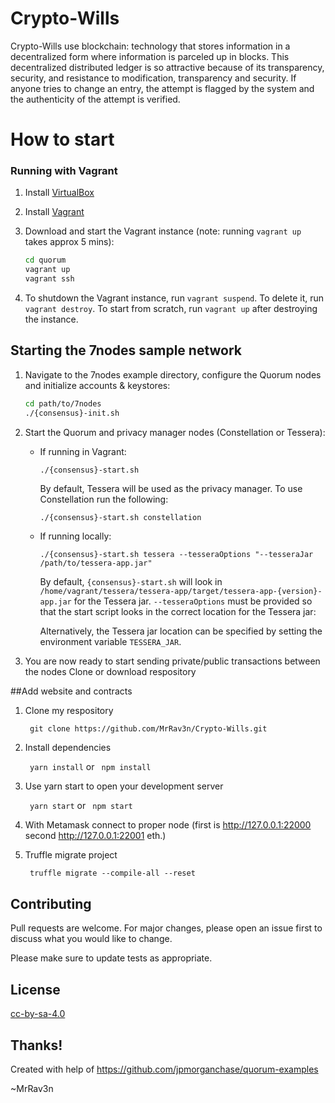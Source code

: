 # Crypto-Wills

Crypto-Wills use blockchain: technology that stores information in a decentralized form
where information is parceled up in blocks. This decentralized distributed ledger is so 
attractive because of its transparency, security, and resistance to modification, 
transparency and security. If anyone tries to change an entry, the attempt is flagged 
by the system and the authenticity of the attempt is verified.

# How to start
### Running with Vagrant
1. Install [VirtualBox](https://www.virtualbox.org/wiki/Downloads)
2. Install [Vagrant](https://www.vagrantup.com/downloads.html)
3. Download and start the Vagrant instance (note: running `vagrant up` takes approx 5 mins):

    ```sh
    cd quorum
    vagrant up
    vagrant ssh
    ```

4. To shutdown the Vagrant instance, run `vagrant suspend`. To delete it, run
   `vagrant destroy`. To start from scratch, run `vagrant up` after destroying the
   instance.

## Starting the 7nodes sample network  
1. Navigate to the 7nodes example directory, configure the Quorum nodes and initialize accounts & keystores:
    ```sh
    cd path/to/7nodes
    ./{consensus}-init.sh
    ```
1. Start the Quorum and privacy manager nodes (Constellation or Tessera):
    - If running in Vagrant:
        ```sh
        ./{consensus}-start.sh
        ```
        By default, Tessera will be used as the privacy manager.  To use Constellation run the following:
        ```
        ./{consensus}-start.sh constellation
        ```

    - If running locally:
        ```
        ./{consensus}-start.sh tessera --tesseraOptions "--tesseraJar /path/to/tessera-app.jar"
        ```
        
        By default, `{consensus}-start.sh` will look in `/home/vagrant/tessera/tessera-app/target/tessera-app-{version}-app.jar` for the Tessera jar.  `--tesseraOptions` must be provided so that the start script looks in the correct location for the Tessera jar: 

        Alternatively, the Tessera jar location can be specified by setting the environment variable `TESSERA_JAR`.

1. You are now ready to start sending private/public transactions between the nodes
Clone or download respository

##Add website and contracts

1. Clone my respository 

    ` git clone https://github.com/MrRav3n/Crypto-Wills.git`

2. Install dependencies

    ` yarn install` or ` npm install`

3. Use yarn start to open your development server

    ` yarn start` or ` npm start`

4. With Metamask connect to proper node (first is http://127.0.0.1:22000 second http://127.0.0.1:22001 eth.)

5. Truffle migrate project

    ` truffle migrate --compile-all --reset`

## Contributing
Pull requests are welcome. For major changes, please open an issue first to discuss what you would like to change.

Please make sure to update tests as appropriate.

## License
[cc-by-sa-4.0](https://creativecommons.org/licenses/by-sa/4.0/)

## Thanks!
Created with help of https://github.com/jpmorganchase/quorum-examples

~MrRav3n
